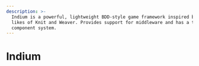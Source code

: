 ```yaml
---
description: >-
  Indium is a powerful, lightweight BDD-style game framework inspired by the
  likes of Knit and Weaver. Provides support for middleware and has a tag-based
  component system.
---
```


# Indium

